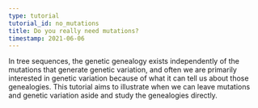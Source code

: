 ```yaml
---
type: tutorial
tutorial_id: no_mutations
title: Do you really need mutations?
timestamp: 2021-06-06
---
```

In tree sequences, the genetic genealogy exists independently of the mutations that generate genetic variation, and often we are primarily interested in genetic variation because of what it can tell us about those genealogies. This tutorial aims to illustrate when we can leave mutations and genetic variation aside and study the genealogies directly.